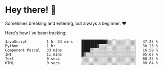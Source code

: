 # Hey there! 👋
Sometimes breaking and entering, but always a beginner. ❤️

Here's how I've been tracking:
<!--START_SECTION:waka-->

```text
JavaScript         1 hr 34 mins    ███████████▓░░░░░░░░░░░░░   47.23 %
Python             1 hr            ███████▓░░░░░░░░░░░░░░░░░   30.23 %
Component Pascal   33 mins         ████░░░░░░░░░░░░░░░░░░░░░   16.59 %
INI                11 mins         █▒░░░░░░░░░░░░░░░░░░░░░░░   05.67 %
Text               0 secs          ░░░░░░░░░░░░░░░░░░░░░░░░░   00.22 %
HTML               0 secs          ░░░░░░░░░░░░░░░░░░░░░░░░░   00.04 %
```

<!--END_SECTION:waka-->

